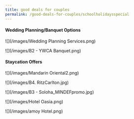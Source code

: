 ```yaml
---
title: good deals for couples
permalink: /good-deals-for-couples/schoolholidaysspecial
---
```

#### Wedding Planning/Banquet Options

![](/images/Wedding Planning Services.png)

![](/images/B2 - YWCA Banquet.png)

#### Staycation Offers

![](/images/Mandarin Oriental2.png)

![](/images/B4. RitzCarlton.jpg)

![](/images/B3 - Soloha_MINDEFpromo.jpg)

![](/images/Hotel Oasia.png)

![](/images/amoy Hotel.png)